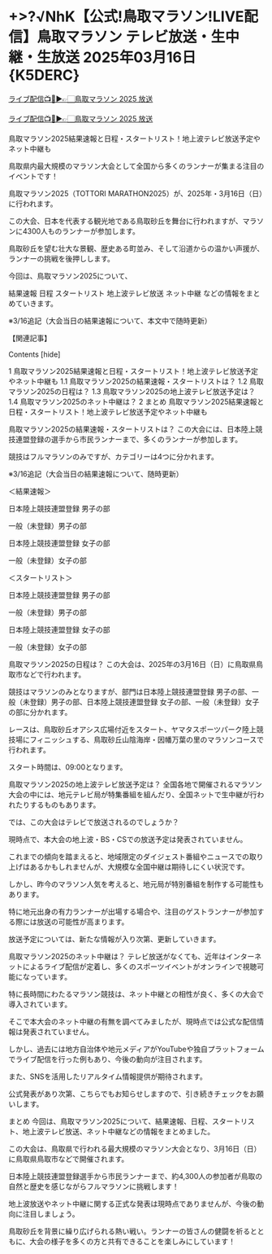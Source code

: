 # +>?√NhK【公式!鳥取マラソン!LIVE配信】鳥取マラソン テレビ放送・生中継・生放送 2025年03月16日 {K5DERC}

[ライブ配信📺🔴▶👉🏻鳥取マラソン 2025 放送](https://shorturl.at/3AIVn)

[ライブ配信📺🔴▶👉🏻鳥取マラソン 2025 放送](https://shorturl.at/3AIVn)


鳥取マラソン2025結果速報と日程・スタートリスト！地上波テレビ放送予定やネット中継も

鳥取県内最大規模のマラソン大会として全国から多くのランナーが集まる注目のイベントです！

鳥取マラソン2025（TOTTORI MARATHON2025）が、2025年・3月16日（日）に行われます。

この大会、日本を代表する観光地である鳥取砂丘を舞台に行われますが、マラソンに4300人ものランナーが参加します。

鳥取砂丘を望む壮大な景観、歴史ある町並み、そして沿道からの温かい声援が、ランナーの挑戦を後押しします。

今回は、鳥取マラソン2025について、

結果速報
日程
スタートリスト
地上波テレビ放送
ネット中継
などの情報をまとめていきます。


※3/16追記（大会当日の結果速報について、本文中で随時更新）

【関連記事】



Contents [hide]

1 鳥取マラソン2025結果速報と日程・スタートリスト！地上波テレビ放送予定やネット中継も
1.1 鳥取マラソン2025の結果速報・スタートリストは？
1.2 鳥取マラソン2025の日程は？
1.3 鳥取マラソン2025の地上波テレビ放送予定は？
1.4 鳥取マラソン2025のネット中継は？
2 まとめ
鳥取マラソン2025結果速報と日程・スタートリスト！地上波テレビ放送予定やネット中継も

鳥取マラソン2025の結果速報・スタートリストは？
この大会には、日本陸上競技連盟登録の選手から市民ランナーまで、多くのランナーが参加します。

競技はフルマラソンのみですが、カテゴリーは4つに分かれます。

※3/16追記（大会当日の結果速報について、随時更新）

＜結果速報＞

日本陸上競技連盟登録 男子の部

一般（未登録）男子の部


日本陸上競技連盟登録 女子の部

一般（未登録）女子の部

＜スタートリスト＞

日本陸上競技連盟登録 男子の部

一般（未登録）男子の部

日本陸上競技連盟登録 女子の部

一般（未登録）女子の部

 

鳥取マラソン2025の日程は？
この大会は、2025年の3月16日（日）に鳥取県鳥取市などで行われます。

競技はマラソンのみとなりますが、部門は日本陸上競技連盟登録 男子の部、一般（未登録）男子の部、日本陸上競技連盟登録 女子の部、一般（未登録）女子の部に分かれます。

レースは、鳥取砂丘オアシス広場付近をスタート、ヤマタスポーツパーク陸上競技場にフィニッシュする、鳥取砂丘山陰海岸・因幡万葉の里のマラソンコースで行われます。

スタート時間は、09:00となります。

 

鳥取マラソン2025の地上波テレビ放送予定は？
全国各地で開催されるマラソン大会の中には、地元テレビ局が特集番組を組んだり、全国ネットで生中継が行われたりするものもあります。

では、この大会はテレビで放送されるのでしょうか？

現時点で、本大会の地上波・BS・CSでの放送予定は発表されていません。

これまでの傾向を踏まえると、地域限定のダイジェスト番組やニュースでの取り上げはあるかもしれませんが、大規模な全国中継は期待しにくい状況です。

しかし、昨今のマラソン人気を考えると、地元局が特別番組を制作する可能性もあります。

特に地元出身の有力ランナーが出場する場合や、注目のゲストランナーが参加する際には放送の可能性が高まります。

放送予定については、新たな情報が入り次第、更新していきます。

鳥取マラソン2025のネット中継は？
テレビ放送がなくても、近年はインターネットによるライブ配信が定着し、多くのスポーツイベントがオンラインで視聴可能になっています。

特に長時間にわたるマラソン競技は、ネット中継との相性が良く、多くの大会で導入されています。

そこで本大会のネット中継の有無を調べてみましたが、現時点では公式な配信情報は発表されていません。

しかし、過去には地方自治体や地元メディアがYouTubeや独自プラットフォームでライブ配信を行った例もあり、今後の動向が注目されます。

また、SNSを活用したリアルタイム情報提供が期待されます。

公式発表があり次第、こちらでもお知らせしますので、引き続きチェックをお願いします。

まとめ
今回は、鳥取マラソン2025について、結果速報、日程、スタートリスト、地上波テレビ放送、ネット中継などの情報をまとめました。

この大会は、鳥取県で行われる最大規模のマラソン大会となり、3月16日（日）に鳥取県鳥取市などで開催されます。

日本陸上競技連盟登録選手から市民ランナーまで、約4,300人の参加者が鳥取の自然と歴史を感じながらフルマラソンに挑戦します！

地上波放送やネット中継に関する正式な発表は現時点でありませんが、今後の動向に注目しましょう。

鳥取砂丘を背景に繰り広げられる熱い戦い。ランナーの皆さんの健闘を祈るとともに、大会の様子を多くの方と共有できることを楽しみにしています！
